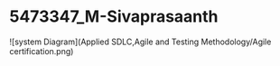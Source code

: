 # 5473347_M-Sivaprasaanth

![system Diagram](Applied SDLC,Agile and Testing Methodology/Agile certification.png)
